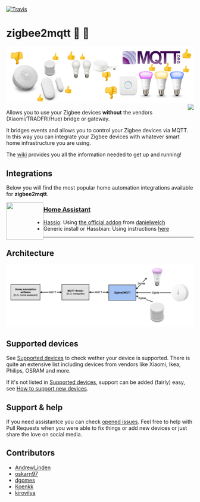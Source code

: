[![Travis](https://img.shields.io/travis/Koenkk/zigbee2mqtt.svg)](https://api.travis-ci.org/Koenkk/zigbee2mqtt.svg)

# zigbee2mqtt :bridge_at_night: :honeybee:
![Thumbs up or down?](header.png)
<img align="right" height="40px" src="https://user-images.githubusercontent.com/7738048/40915536-1993dd32-6805-11e8-9f22-4dfca52133c0.png">

Allows you to use your Zigbee devices **without** the vendors (Xiaomi/TRADFRI/Hue) bridge or gateway.

It bridges events and allows you to control your Zigbee devices via MQTT. In this way you can integrate your Zigbee devices with whatever smart home infrastructure you are using. 

The [wiki](https://github.com/Koenkk/zigbee2mqtt/wiki) provides you all the information needed to get up and running!

## Integrations
Below you will find the most popular home automation integrations available for **zigbee2mqtt**.

<img align="left" height="100px" width="100px" src="https://user-images.githubusercontent.com/7738048/40914297-49e6e560-6800-11e8-8904-36cce896e5a8.png">

### [Home Assistant](https://www.home-assistant.io/)
- [Hassio](https://www.home-assistant.io/hassio/): Using [the official addon](https://github.com/danielwelch/hassio-zigbee2mqtt) from [danielwelch](https://github.com/danielwelch)
- Generic install or Hassbian: Using instructions [here](https://github.com/Koenkk/zigbee2mqtt/wiki/Running-the-bridge#2-installing)

---

## Architecture 
![Architecture](architecture.png)

## Supported devices
See [Supported devices](https://github.com/Koenkk/zigbee2mqtt/wiki/Supported-devices) to check wether your device is supported. There is quite an extensive list including devices from vendors like Xiaomi, Ikea, Philips, OSRAM and more. 

If it's not listed in [Supported devices](https://github.com/Koenkk/zigbee2mqtt/wiki/Supported-devices), support can be added (fairly) easy, see [How to support new devices](https://github.com/Koenkk/zigbee2mqtt/wiki/How-to-support-new-devices).

## Support & help
If you need assistantce you can check [opened issues](https://github.com/Koenkk/zigbee2mqtt/issues). Feel free to help with Pull Requests when you were able to fix things or add new devices or just share the love on social media. 

## Contributors
* [AndrewLinden](https://github.com/AndrewLinden)
* [oskarn97](https://github.com/oskarn97)
* [dgomes](https://github.com/dgomes)
* [Koenkk](https://github.com/Koenk)
* [kirovilya](https://github.com/kirovilya)